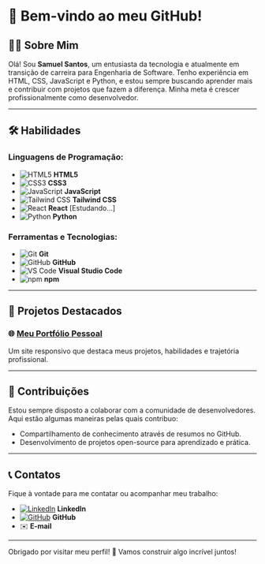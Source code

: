 # 🌟 Bem-vindo ao meu GitHub!

## 👨‍💻 Sobre Mim
Olá! Sou **Samuel Santos**, um entusiasta da tecnologia e atualmente em transição de carreira para Engenharia de Software. Tenho experiência em HTML, CSS, JavaScript e Python, e estou sempre buscando aprender mais e contribuir com projetos que fazem a diferença. Minha meta é crescer profissionalmente como desenvolvedor.

---

## 🛠️ Habilidades

### Linguagens de Programação:
- ![HTML5](https://img.shields.io/badge/HTML5-%23E34F26.svg?style=flat&logo=html5&logoColor=white) **HTML5**
- ![CSS3](https://img.shields.io/badge/CSS3-%231572B6.svg?style=flat&logo=css3&logoColor=white) **CSS3**
- ![JavaScript](https://img.shields.io/badge/JavaScript-%23F7DF1E.svg?style=flat&logo=javascript&logoColor=black) **JavaScript**
- ![Tailwind CSS](https://img.shields.io/badge/Tailwind%20CSS-%2338B2AC.svg?style=flat&logo=tailwind-css&logoColor=white) **Tailwind CSS**
- ![React](https://img.shields.io/badge/React-%2361DAFB.svg?style=flat&logo=react&logoColor=white) **React** [Estudando...]
- ![Python](https://img.shields.io/badge/Python-%233776AB.svg?style=flat&logo=python&logoColor=white) **Python**

### Ferramentas e Tecnologias:
- ![Git](https://img.shields.io/badge/Git-%23F05033.svg?style=flat&logo=git&logoColor=white) **Git**
- ![GitHub](https://img.shields.io/badge/GitHub-%23181717.svg?style=flat&logo=github&logoColor=white) **GitHub**
- ![VS Code](https://img.shields.io/badge/VS%20Code-%23007ACC.svg?style=flat&logo=visual-studio-code&logoColor=white) **Visual Studio Code**
- ![npm](https://img.shields.io/badge/npm-%23CB3837.svg?style=flat&logo=npm&logoColor=white) **npm**

---

## 🚀 Projetos Destacados

### 🌐 [Meu Portfólio Pessoal](https://www.samsantos.com.br)  
Um site responsivo que destaca meus projetos, habilidades e trajetória profissional.

---

## 🌱 Contribuições
Estou sempre disposto a colaborar com a comunidade de desenvolvedores. Aqui estão algumas maneiras pelas quais contribuo:
- Compartilhamento de conhecimento através de resumos no GitHub.
- Desenvolvimento de projetos open-source para aprendizado e prática.

---

## 📞 Contatos

Fique à vontade para me contatar ou acompanhar meu trabalho:
- [![LinkedIn](https://img.shields.io/badge/LinkedIn-%230077B5.svg?style=flat&logo=linkedin&logoColor=white)](https://www.linkedin.com/in/samsantosdev/) **LinkedIn**
- [![GitHub](https://img.shields.io/badge/GitHub-%23181717.svg?style=flat&logo=github&logoColor=white)](https://github.com/SamuelASantos) **GitHub**
- ✉️ [](mailto:samuel_a_santos@hotmail.com) **E-mail**

---

Obrigado por visitar meu perfil! 🚀 Vamos construir algo incrível juntos!



<!--
**SamuelASantos/SamuelASantos** is a ✨ _special_ ✨ repository because its `README.md` (this file) appears on your GitHub profile.

Here are some ideas to get you started:

- 🔭 I’m currently working on ...
- 🌱 I’m currently learning ...
- 👯 I’m looking to collaborate on ...
- 🤔 I’m looking for help with ...
- 💬 Ask me about ...
- 📫 How to reach me: ...
- 😄 Pronouns: ...
- ⚡ Fun fact: ...
-->
